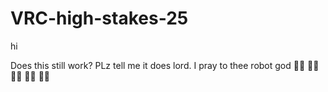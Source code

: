 # VRC-high-stakes-25
hi

Does this still work? PLz tell me it does lord. I pray to thee robot god 🦾🤖 🦾🤖 🦾🤖 🦾🤖 🦾🤖